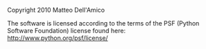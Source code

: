 Copyright 2010 Matteo Dell'Amico

The software is licensed according to the terms of the PSF (Python Software Foundation) license found here: http://www.python.org/psf/license/